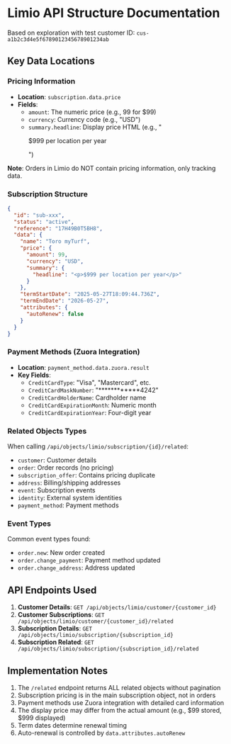 # Limio API Structure Documentation

Based on exploration with test customer ID: `cus-a1b2c3d4e5f6789012345678901234ab`

## Key Data Locations

### Pricing Information
- **Location**: `subscription.data.price`
- **Fields**:
  - `amount`: The numeric price (e.g., 99 for $99)
  - `currency`: Currency code (e.g., "USD")
  - `summary.headline`: Display price HTML (e.g., "<p>$999 per location per year</p>")

**Note**: Orders in Limio do NOT contain pricing information, only tracking data.

### Subscription Structure
```json
{
  "id": "sub-xxx",
  "status": "active",
  "reference": "17H49B0T5BH8",
  "data": {
    "name": "Toro myTurf",
    "price": {
      "amount": 99,
      "currency": "USD",
      "summary": {
        "headline": "<p>$999 per location per year</p>"
      }
    },
    "termStartDate": "2025-05-27T18:09:44.736Z",
    "termEndDate": "2026-05-27",
    "attributes": {
      "autoRenew": false
    }
  }
}
```

### Payment Methods (Zuora Integration)
- **Location**: `payment_method.data.zuora.result`
- **Key Fields**:
  - `CreditCardType`: "Visa", "Mastercard", etc.
  - `CreditCardMaskNumber`: "************4242"
  - `CreditCardHolderName`: Cardholder name
  - `CreditCardExpirationMonth`: Numeric month
  - `CreditCardExpirationYear`: Four-digit year

### Related Objects Types
When calling `/api/objects/limio/subscription/{id}/related`:
- `customer`: Customer details
- `order`: Order records (no pricing)
- `subscription_offer`: Contains pricing duplicate
- `address`: Billing/shipping addresses
- `event`: Subscription events
- `identity`: External system identities
- `payment_method`: Payment methods

### Event Types
Common event types found:
- `order.new`: New order created
- `order.change_payment`: Payment method updated
- `order.change_address`: Address updated

## API Endpoints Used

1. **Customer Details**: `GET /api/objects/limio/customer/{customer_id}`
2. **Customer Subscriptions**: `GET /api/objects/limio/customer/{customer_id}/related`
3. **Subscription Details**: `GET /api/objects/limio/subscription/{subscription_id}`
4. **Subscription Related**: `GET /api/objects/limio/subscription/{subscription_id}/related`

## Implementation Notes

1. The `/related` endpoint returns ALL related objects without pagination
2. Subscription pricing is in the main subscription object, not in orders
3. Payment methods use Zuora integration with detailed card information
4. The display price may differ from the actual amount (e.g., $99 stored, $999 displayed)
5. Term dates determine renewal timing
6. Auto-renewal is controlled by `data.attributes.autoRenew`